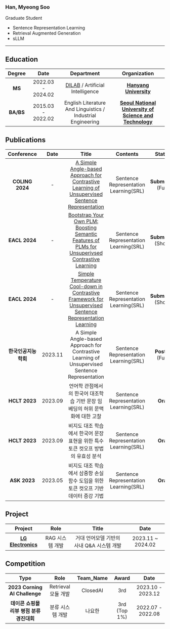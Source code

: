 ###  Han, Myeong Soo

Graduate Student

   *  Sentence Representation Learning
   *  Retrieval Augmented Generation
   *  sLLM

-------------

## Education

| **Degree** | **Date** | **Department** | **Organization** |
|:--------:|:--------:|:--------:|:--------:|
| **MS** | 2022.03 - 2024.02 | [DILAB](https://dilab.hanyang.ac.kr/index.html) / Artificial Intelligence |	**[Hanyang University](https://nextai.hanyang.ac.kr/)** |
| **BA/BS** |	2015.03 - 2022.02 |	English Literature And Linguistics / Industrial Engineering |	**[Seoul National University of Science and Technology](https://www.seoultech.ac.kr/index.jsp)** |

##  Publications

| **Conference** | **Date** | **Title** |**Contents** | **Status** |
|:--------:|:--------:|:--------:|:--------:|:--------:|
| **COLING 2024** | - | [A Simple Angle-based Approach for Contrastive Learning of Unsupervised Sentence Representation]() | Sentence Representation Learning(SRL) | **Submitted** (Full)|
| **EACL 2024** | - | [Bootstrap Your Own PLM: Boosting Semantic Features of PLMs for Unsuperivsed Contrastive Learning]() | Sentence Representation Learning(SRL) | **Submitted** (Short)|
| **EACL 2024** | - | [Simple Temperature Cool-down in Contrastive Framework for Unsupervised Sentence Representation Learning]() | Sentence Representation Learning(SRL) | **Submitted** (Short)|
| **한국인공지능학회** | 2023.11 | A Simple Angle-based Approach for Contrastive Learning of Unsupervised Sentence Representation | Sentence Representation Learning(SRL) | **Poster** (Full)|
| **HCLT 2023** | 2023.09 | 언어학 관점에서의 한국어 대조학습 기반 문장 임베딩의 허위 문맥화에 대한 고찰 | Sentence Representation Learning(SRL) | **Oral** |
| **HCLT 2023** | 2023.09 | 비지도 대조 학습에서 한국어 문장 표현을 위한 특수 토큰 컷오프 방법의 유효성 분석 | Sentence Representation Learning(SRL) | **Oral** |
| **ASK 2023** | 2023.05 | 비지도 대조 학습에서 삼중항 손실 함수 도입을 위한 토큰 컷오프 기반 데이터 증강 기법 | Sentence Representation Learning(SRL) | **Oral** |

##  Project

| **Project** | **Role** | **Title** |**Date** |
|:--------:|:--------:|:--------:|:--------:|
| **[LG Electronics](https://www.lge.co.kr/company/info/introduce)** | RAG 시스템 개발 | 거대 언어모델 기반의 사내 Q&A 시스템 개발 | 2023.11 ~ 2024.02 |

##  Competition

| **Type** | **Role** | **Team_Name** | **Award** | **Date** |
|:--------:|:--------:|:--------:|:--------:|:--------:|
| **2023 Corning AI Challenge** | Retrieval 모듈 개발 | ClosedAI |3rd | 2023.10 - 2023.12 |
| **데이콘 쇼핑몰 리뷰 평점 분류 경진대회** | 분류 시스템 개발 | 나요한 | 3rd (Top 1%) | 2022.07 - 2022.08 |
